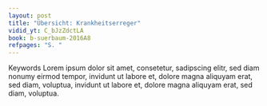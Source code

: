 ```yaml
---
layout: post
title: "Übersicht: Krankheitserreger"
vidid_yt: C_bJzZdctLA
book: b-suerbaum-2016A8
refpages: "S. "
---
```

Keywords Lorem ipsum dolor sit amet, consetetur, sadipscing elitr, sed diam nonumy eirmod tempor, invidunt ut labore et, dolore magna aliquyam erat, sed diam, voluptua, invidunt ut labore et, dolore magna aliquyam erat, sed diam, voluptua.
